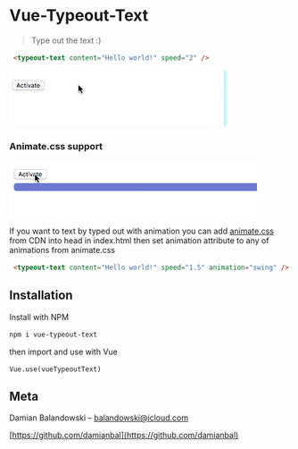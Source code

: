 # Vue-Typeout-Text
> Type out the text :)

```html
 <typeout-text content="Hello world!" speed="2" />
```

![Demo](demo.gif?raw=true "Demo")

### Animate.css support

![AnimDemo](animdemo.gif?raw=true "AnimDemo")

If you want to text by typed out with animation you can add [animate.css](https://github.com/daneden/animate.css) from CDN into head in index.html then set animation attribute to any of animations from animate.css

```html
 <typeout-text content="Hello world!" speed="1.5" animation="swing" />
```


## Installation

Install with NPM

```sh
npm i vue-typeout-text
```

then import and use with Vue

```
Vue.use(vueTypeoutText)
```

## Meta

Damian Balandowski – balandowski@icloud.com

[https://github.com/damianbal](https://github.com/damianbal)

